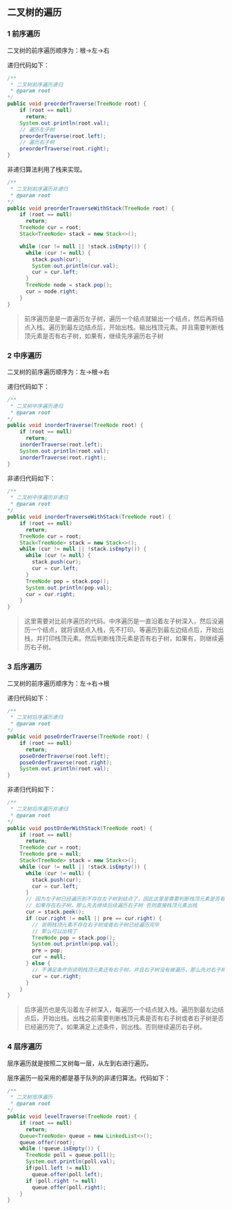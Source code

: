 ## 二叉树的遍历

### 1 前序遍历

二叉树的前序遍历顺序为：根->左->右

递归代码如下：

```java
/**
 * 二叉树前序遍历递归
 * @param root
*/
public void preorderTraverse(TreeNode root) {
    if (root == null)
      return;
    System.out.println(root.val);
    // 遍历左子树
    preorderTraverse(root.left);
    // 遍历右子树
    preorderTraverse(root.right);
}
```

非递归算法利用了栈来实现。

```java
/**
 * 二叉树前序遍历非递归
 * @param root
*/
public void preorderTraverseWithStack(TreeNode root) {
    if (root == null)
      return;
    TreeNode cur = root;
    Stack<TreeNode> stack = new Stack<>();

    while (cur != null || !stack.isEmpty()) {
      while (cur != null) {
        stack.push(cur);
        System.out.println(cur.val);
        cur = cur.left;
      }
      TreeNode node = stack.pop();
      cur = node.right;
    }
}
```

> 前序遍历是是一直遍历左子树，遍历一个结点就输出一个结点，然后再将结点入栈。遍历到最左边结点后，开始出栈。输出栈顶元素。并且需要判断栈顶元素是否有右子树，如果有，继续先序遍历右子树

### 2 中序遍历

二叉树的前序遍历顺序为：左->根->右

递归代码如下：

```java
/**
 * 二叉树中序遍历递归
 * @param root
*/
public void inorderTraverse(TreeNode root) {
    if (root == null)
      return;
    inorderTraverse(root.left);
    System.out.println(root.val);
    inorderTraverse(root.right);
}
```

非递归代码如下：

```java
/**
 * 二叉树中序遍历非递归
 * @param root
*/
public void inorderTraverseWithStack(TreeNode root) {
    if (root == null)
      return;
    TreeNode cur = root;
    Stack<TreeNode> stack = new Stack<>();
    while (cur != null || !stack.isEmpty()) {
      while (cur != null) {
        stack.push(cur);
        cur = cur.left;
      }
      TreeNode pop = stack.pop();
      System.out.println(pop.val);
      cur = cur.right;
    }
}
```

> 这里需要对比前序遍历的代码。中序遍历是一直沿着左子树深入，然后没遍历一个结点，就将该结点入栈，先不打印。等遍历到最左边结点后，开始出栈，并打印栈顶元素。然后判断栈顶元素是否有右子树，如果有，则继续遍历右子树。

### 3 后序遍历

二叉树的前序遍历顺序为：左->右->根

递归代码如下：

```java
/**
 * 二叉树后序遍历递归
 * @param root
*/
public void poseOrderTraverse(TreeNode root) {
    if (root == null)
      return;
    poseOrderTraverse(root.left);
    poseOrderTraverse(root.right);
    System.out.println(root.val);
}
```

非递归代码如下：

```java
/**
 * 二叉树后序遍历非递归
 * @param root
*/
public void postOrderWithStack(TreeNode root) {
    if (root == null)
      return;
    TreeNode cur = root;
    TreeNode pre = null;
    Stack<TreeNode> stack = new Stack<>();
    while (cur != null || !stack.isEmpty()) {
      while (cur != null) {
        stack.push(cur);
        cur = cur.left;
      }
      // 因为左子树已经遍历到不存在左子树到结点了，因此这里是需要判断栈顶元素是否有右子树
      // 如果存在右子树，那么先去继续后续遍历右子树 否则直接栈顶元素出栈
      cur = stack.peek();
      if (cur.right != null || pre == cur.right) {
        // 说明栈顶元素不存在右子树或者右子树已经遍历完毕
        // 那么可以出栈了
        TreeNode pop = stack.pop();
        System.out.println(pop.val);
        pre = pop;
        cur = null;
      } else {
        // 不满足条件则说明栈顶元素还有右子树，并且右子树没有被遍历，那么先对右子树进行后续遍历
        cur = cur.right;
      }
    }
}
```

> 后序遍历也是先沿着左子树深入，每遍历一个结点就入栈。遍历到最左边结点后，开始出栈。出栈之前需要判断栈顶元素是否有右子树或者右子树是否已经遍历完了。如果满足上述条件，则出栈。否则继续遍历右子树。

### 4 层序遍历

层序遍历就是按照二叉树每一层，从左到右进行遍历。

层序遍历一般采用的都是基于队列的非递归算法。代码如下：

```java
/**
 * 二叉树层序遍历
 * @param root
*/
public void levelTraverse(TreeNode root) {
    if (root == null)
      return;
    Queue<TreeNode> queue = new LinkedList<>();
    queue.offer(root);
    while (!queue.isEmpty()) {
      TreeNode poll = queue.poll();
      System.out.println(poll.val);
      if(poll.left != null)
        queue.offer(poll.left);
      if (poll.right != null)
        queue.offer(poll.right);
    }
}
```

